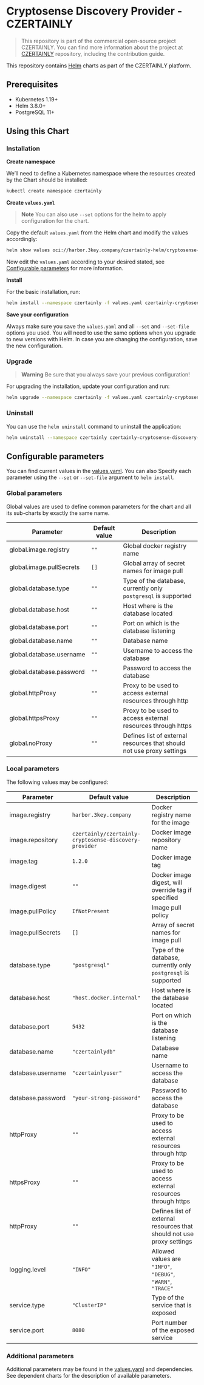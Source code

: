 # Cryptosense Discovery Provider - CZERTAINLY

> This repository is part of the commercial open-source project CZERTAINLY. You can find more information about the project at [CZERTAINLY](https://github.com/3KeyCompany/CZERTAINLY) repository, including the contribution guide.

This repository contains [Helm](https://helm.sh/) charts as part of the CZERTAINLY platform.

## Prerequisites
- Kubernetes 1.19+
- Helm 3.8.0+
- PostgreSQL 11+

## Using this Chart

### Installation

**Create namespace**

We’ll need to define a Kubernetes namespace where the resources created by the Chart should be installed:
```bash
kubectl create namespace czertainly
```

**Create `values.yaml`**

> **Note**
> You can also use `--set` options for the helm to apply configuration for the chart.

Copy the default `values.yaml` from the Helm chart and modify the values accordingly:
```bash
helm show values oci://harbor.3key.company/czertainly-helm/cryptosense-discovery-provider > values.yaml
```
Now edit the `values.yaml` according to your desired stated, see [Configurable parameters](#configurable-parameters) for more information.

**Install**

For the basic installation, run:
```bash
helm install --namespace czertainly -f values.yaml czertainly-cryptosense-discovery-provider oci://harbor.3key.company/czertainly-helm/cryptosense-discovery-provider
```

**Save your configuration**

Always make sure you save the `values.yaml` and all `--set` and `--set-file` options you used. You will need to use the same options when you upgrade to new versions with Helm. In case you are changing the configuration, save the new configuration.

### Upgrade

> **Warning**
> Be sure that you always save your previous configuration!

For upgrading the installation, update your configuration and run:
```bash
helm upgrade --namespace czertainly -f values.yaml czertainly-cryptosense-discovery-provider oci://harbor.3key.company/czertainly-helm/cryptosense-discovery-provider
```

### Uninstall

You can use the `helm uninstall` command to uninstall the application:
```bash
helm uninstall --namespace czertainly czertainly-cryptosense-discovery-provider
```

## Configurable parameters

You can find current values in the [values.yaml](values.yaml).
You can also Specify each parameter using the `--set` or `--set-file` argument to `helm install`.

### Global parameters

Global values are used to define common parameters for the chart and all its sub-charts by exactly the same name.

| Parameter                | Default value | Description                                                           |
|--------------------------|---------------|-----------------------------------------------------------------------|
| global.image.registry    | `""`          | Global docker registry name                                           |
| global.image.pullSecrets | `[]`          | Global array of secret names for image pull                           |
| global.database.type     | `""`          | Type of the database, currently only `postgresql` is supported        |
| global.database.host     | `""`          | Host where is the database located                                    |
| global.database.port     | `""`          | Port on which is the database listening                               |
| global.database.name     | `""`          | Database name                                                         |
| global.database.username | `""`          | Username to access the database                                       |
| global.database.password | `""`          | Password to access the database                                       |
| global.httpProxy         | `""`          | Proxy to be used to access external resources through http            |
| global.httpsProxy        | `""`          | Proxy to be used to access external resources through https           |
| global.noProxy           | `""`          | Defines list of external resources that should not use proxy settings |

### Local parameters

The following values may be configured:

| Parameter         | Default value                                          | Description                                                           |
|-------------------|--------------------------------------------------------|-----------------------------------------------------------------------|
| image.registry    | `harbor.3key.company`                                  | Docker registry name for the image                                    |
| image.repository  | `czertainly/czertainly-cryptosense-discovery-provider` | Docker image repository name                                          |
| image.tag         | `1.2.0`                                                | Docker image tag                                                      |
| image.digest      | `""`                                                   | Docker image digest, will override tag if specified                   |
| image.pullPolicy  | `IfNotPresent`                                         | Image pull policy                                                     |
| image.pullSecrets | `[]`                                                   | Array of secret names for image pull                                  |
| database.type     | `"postgresql"`                                         | Type of the database, currently only `postgresql` is supported        |
| database.host     | `"host.docker.internal"`                               | Host where is the database located                                    |
| database.port     | `5432`                                                 | Port on which is the database listening                               |
| database.name     | `"czertainlydb"`                                       | Database name                                                         |
| database.username | `"czertainlyuser"`                                     | Username to access the database                                       |
| database.password | `"your-strong-password"`                               | Password to access the database                                       |
| httpProxy         | `""`                                                   | Proxy to be used to access external resources through http            |
| httpsProxy        | `""`                                                   | Proxy to be used to access external resources through https           |
| httpProxy         | `""`                                                   | Defines list of external resources that should not use proxy settings |
| logging.level     | `"INFO"`                                               | Allowed values are `"INFO"`, `"DEBUG"`, `"WARN"`, `"TRACE"`           |
| service.type      | `"ClusterIP"`                                          | Type of the service that is exposed                                   |
| service.port      | `8080`                                                 | Port number of the exposed service                                    |

### Additional parameters

Additional parameters may be found in the [values.yaml](values.yaml) and dependencies.
See dependent charts for the description of available parameters.
